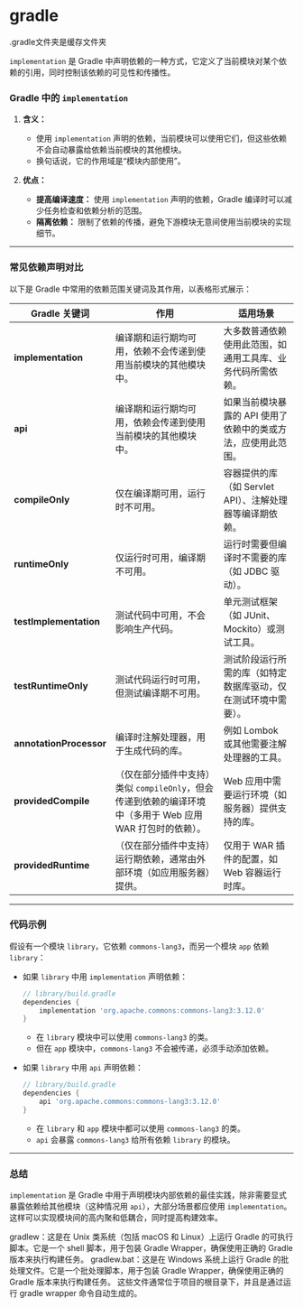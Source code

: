 # gradle

.gradle文件夹是缓存文件夹

`implementation` 是 Gradle 中声明依赖的一种方式，它定义了当前模块对某个依赖的引用，同时控制该依赖的可见性和传播性。

### Gradle 中的 `implementation`

1. **含义：**
    - 使用 `implementation` 声明的依赖，当前模块可以使用它们，但这些依赖不会自动暴露给依赖当前模块的其他模块。
    - 换句话说，它的作用域是“模块内部使用”。

2. **优点：**
    - **提高编译速度：** 使用 `implementation` 声明的依赖，Gradle 编译时可以减少任务检查和依赖分析的范围。
    - **隔离依赖：** 限制了依赖的传播，避免下游模块无意间使用当前模块的实现细节。

---

### 常见依赖声明对比

以下是 Gradle 中常用的依赖范围关键词及其作用，以表格形式展示：

| **Gradle 关键词**          | **作用**                                                            | **适用场景**                           |
|-------------------------|-------------------------------------------------------------------|------------------------------------|
| **implementation**      | 编译期和运行期均可用，依赖不会传递到使用当前模块的其他模块中。                                   | 大多数普通依赖使用此范围，如通用工具库、业务代码所需依赖。      |
| **api**                 | 编译期和运行期均可用，依赖会传递到使用当前模块的其他模块中。                                    | 如果当前模块暴露的 API 使用了依赖中的类或方法，应使用此范围。  |
| **compileOnly**         | 仅在编译期可用，运行时不可用。                                                   | 容器提供的库（如 Servlet API）、注解处理器等编译期依赖。 |
| **runtimeOnly**         | 仅运行时可用，编译期不可用。                                                    | 运行时需要但编译时不需要的库（如 JDBC 驱动）。         |
| **testImplementation**  | 测试代码中可用，不会影响生产代码。                                                 | 单元测试框架（如 JUnit、Mockito）或测试工具。      |
| **testRuntimeOnly**     | 测试代码运行时可用，但测试编译期不可用。                                              | 测试阶段运行所需的库（如特定数据库驱动，仅在测试环境中需要）。    |
| **annotationProcessor** | 编译时注解处理器，用于生成代码的库。                                                | 例如 Lombok 或其他需要注解处理器的工具。           |
| **providedCompile**     | （仅在部分插件中支持）类似 `compileOnly`，但会传递到依赖的编译环境中（多用于 Web 应用 WAR 打包时的依赖）。 | Web 应用中需要运行环境（如服务器）提供支持的库。         |
| **providedRuntime**     | （仅在部分插件中支持）运行期依赖，通常由外部环境（如应用服务器）提供。                               | 仅用于 WAR 插件的配置，如 Web 容器运行时库。        |

---

### 代码示例

假设有一个模块 `library`，它依赖 `commons-lang3`，而另一个模块 `app` 依赖 `library`：

- 如果 `library` 中用 `implementation` 声明依赖：

  ```gradle
  // library/build.gradle
  dependencies {
      implementation 'org.apache.commons:commons-lang3:3.12.0'
  }
  ```

    - 在 `library` 模块中可以使用 `commons-lang3` 的类。
    - 但在 `app` 模块中，`commons-lang3` 不会被传递，必须手动添加依赖。

- 如果 `library` 中用 `api` 声明依赖：

  ``` gradle
  // library/build.gradle
  dependencies {
      api 'org.apache.commons:commons-lang3:3.12.0'
  }
  ```

    - 在 `library` 和 `app` 模块中都可以使用 `commons-lang3` 的类。
    - `api` 会暴露 `commons-lang3` 给所有依赖 `library` 的模块。

---

### 总结

`implementation` 是 Gradle 中用于声明模块内部依赖的最佳实践，除非需要显式暴露依赖给其他模块（这种情况用 `api`），大部分场景都应使用
`implementation`。这样可以实现模块间的高内聚和低耦合，同时提高构建效率。

gradlew：这是在 Unix 类系统（包括 macOS 和 Linux）上运行 Gradle 的可执行脚本。它是一个 shell 脚本，用于包装 Gradle
Wrapper，确保使用正确的 Gradle 版本来执行构建任务。
gradlew.bat：这是在 Windows 系统上运行 Gradle 的批处理文件。它是一个批处理脚本，用于包装 Gradle Wrapper，确保使用正确的
Gradle 版本来执行构建任务。
这些文件通常位于项目的根目录下，并且是通过运行 gradle wrapper 命令自动生成的。
